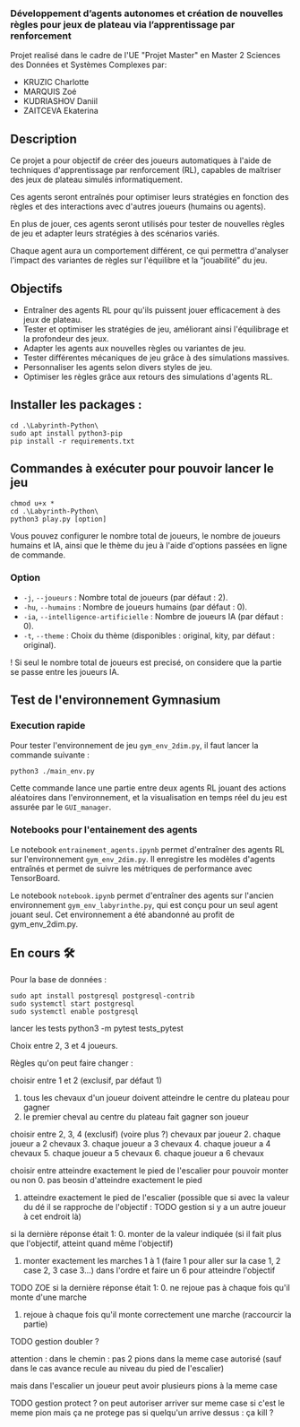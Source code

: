 ### Développement d’agents autonomes et création de nouvelles règles pour jeux de plateau via l’apprentissage par renforcement

Projet realisé dans le cadre de l'UE "Projet Master" en Master 2 Sciences des Données et Systèmes Complexes par:
- KRUZIC Charlotte
- MARQUIS Zoé
- KUDRIASHOV Daniil
- ZAITCEVA Ekaterina

## Description

Ce projet a pour objectif de créer des joueurs automatiques à l'aide de techniques d'apprentissage par renforcement (RL), capables de maîtriser des jeux de plateau simulés informatiquement. 

Ces agents seront entraînés pour optimiser leurs stratégies en fonction des règles et des interactions avec d'autres joueurs (humains ou agents). 

En plus de jouer, ces agents seront utilisés pour tester de nouvelles règles de jeu et adapter leurs stratégies à des scénarios variés. 

Chaque agent aura un comportement différent, ce qui permettra d'analyser l'impact des variantes de règles sur l'équilibre et la “jouabilité” du jeu.

## Objectifs  

- Entraîner des agents RL pour qu'ils puissent jouer efficacement à des jeux de plateau.
- Tester et optimiser les stratégies de jeu, améliorant ainsi l'équilibrage et la profondeur des jeux.
- Adapter les agents aux nouvelles règles ou variantes de jeu.
- Tester différentes mécaniques de jeu grâce à des simulations massives.
- Personnaliser les agents selon divers styles de jeu.
- Optimiser les règles grâce aux retours des simulations d'agents RL.

## Installer les packages : 
    cd .\Labyrinth-Python\
    sudo apt install python3-pip  
    pip install -r requirements.txt

## Commandes à exécuter pour pouvoir lancer le jeu 
    chmod u+x *
    cd .\Labyrinth-Python\
    python3 play.py [option]

Vous pouvez configurer le nombre total de joueurs, le nombre de joueurs humains et IA, ainsi que le thème du jeu à l'aide d'options passées en ligne de commande.

### Option
- `-j`, `--joueurs` : Nombre total de joueurs (par défaut : 2).
- `-hu`, `--humains` : Nombre de joueurs humains (par défaut : 0).
- `-ia`, `--intelligence-artificielle` : Nombre de joueurs IA (par défaut : 0).
- `-t`, `--theme` : Choix du thème (disponibles : original, kity, par défaut : original).

! Si seul le nombre total de joueurs est precisé, on considere que la partie se passe entre les joueurs IA.

## Test de l'environnement Gymnasium
### Execution rapide
Pour tester l'environnement de jeu `gym_env_2dim.py`, il faut lancer la commande suivante :  
```console
python3 ./main_env.py
```
Cette commande lance une partie entre deux agents RL jouant des actions aléatoires dans l'environnement, et la visualisation en temps réel du jeu est assurée par le `GUI_manager`.

### Notebooks pour l'entainement des agents
Le notebook `entrainement_agents.ipynb` permet d'entraîner des agents RL sur l'environnement `gym_env_2dim.py`. Il enregistre les modèles d'agents entraînés et permet de suivre les métriques de performance avec TensorBoard.

Le notebook `notebook.ipynb` permet d'entraîner des agents sur l'ancien environnement `gym_env_labyrinthe.py`, qui est conçu pour un seul agent jouant seul. Cet environnement a été abandonné au profit de gym_env_2dim.py.


## En cours 🛠️
Pour la base de données : 

    sudo apt install postgresql postgresql-contrib
    sudo systemctl start postgresql
    sudo systemctl enable postgresql


lancer les tests
    python3 -m pytest tests_pytest


Choix entre 2, 3 et 4 joueurs.

Règles qu'on peut faire changer : 

choisir entre 1 et 2 (exclusif, par défaut 1)
1. tous les chevaux d'un joueur doivent atteindre le centre du plateau pour gagner
2. le premier cheval au centre du plateau fait gagner son joueur 

choisir entre 2, 3, 4 (exclusif) (voire plus ?) chevaux par joueur
2. chaque joueur a 2 chevaux
3. chaque joueur a 3 chevaux
4. chaque joueur a 4 chevaux
5. chaque joueur a 5 chevaux
6. chaque joueur a 6 chevaux 

choisir entre atteindre exactement le pied de l'escalier pour pouvoir monter ou non 
0. pas beosin d'atteindre exactement le pied
1. atteindre exactement le pied de l'escalier (possible que si avec la valeur du dé il se rapproche de l'objectif : TODO gestion si y a un autre joueur à cet endroit là)

si la dernière réponse était 1:
0. monter de la valeur indiquée (si il fait plus que l'objectif, atteint quand même l'objectif)
1. monter exactement les marches 1 à 1 (faire 1 pour aller sur la case 1, 2 case 2, 3 case 3...) dans l'ordre et faire un 6 pour atteindre l'objectif 

TODO ZOE 
si la dernière réponse était 1:
0. ne rejoue pas à chaque fois qu'il monte d'une marche
1. rejoue à chaque fois qu'il monte correctement une marche (raccourcir la partie)

TODO 
gestion doubler ?

attention : dans le chemin : pas 2 pions dans la meme case autorisé (sauf dans le cas avance recule au niveau du pied de l'escalier)

mais dans l'escalier un joueur peut avoir plusieurs pions à la meme case 

TODO gestion protect ?
on peut autoriser arriver sur meme case si c'est le meme pion
mais ça ne protege pas
si quelqu'un arrive dessus : ça kill ?